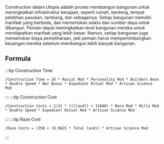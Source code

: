 
Construction dalam Utopia adalah proses membangun bangunan untuk meningkatkan infrastruktur kerajaan, seperti rumah, benteng, tempat pelatihan pasukan, tambang, dan sebagainya. Setiap bangunan memiliki manfaat yang berbeda, dan memerlukan waktu dan sumber daya untuk dibangun. Pemain dapat meningkatkan level bangunan mereka untuk mendapatkan manfaat yang lebih besar. Namun, setiap bangunan juga memerlukan biaya pemeliharaan, jadi pemain harus mempertimbangkan keuangan mereka sebelum membangun lebih banyak bangunan.

## Formula

:::tip Construction Time
```
/Construction Time = 16 * Racial Mod * Personality Mod * Builders Boon * Double Speed * War Bonus * Expedient Ritual Mod * Artisan Science Mod
```
:::
:::tip Construction Cost
```
/Construction Costs = 2/31 * ([[land]] + 11600) * Race Mod * Mills Mod * Double Speed * Expedient Ritual Mod * Artisan Science Mod
```
:::
:::tip Raze Cost
```
/Raze Costs = (350 + (0.0625 * Total land)) * Artisan Science Mod
```
:::